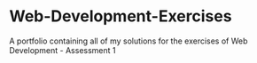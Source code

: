 # Web-Development-Exercises
A portfolio containing all of my solutions for the exercises of Web Development - Assessment 1
